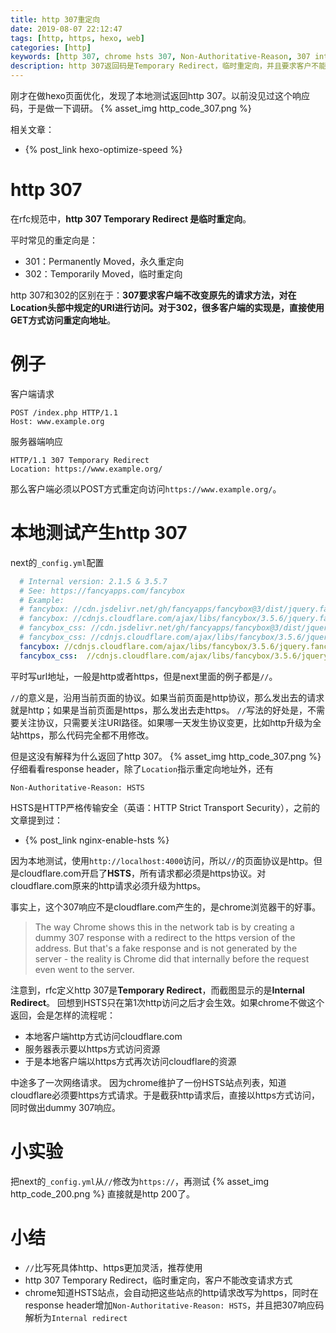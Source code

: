 ```yaml
---
title: http 307重定向
date: 2019-08-07 22:12:47
tags: [http, https, hexo, web]
categories: [http]
keywords: [http 307, chrome hsts 307, Non-Authoritative-Reason, 307 internal redirect]
description: http 307返回码是Temporary Redirect，临时重定向，并且要求客户不能改变请求方式。chrome维护HSTS列表，对于http请求访问HSTS站点，拦截后直接改写为https请求，同时增加返回“Non-Authoritative-Reason： HSTS”，并且把status code解释为“internal redirect”。
---
```


刚才在做hexo页面优化，发现了本地测试返回http 307。以前没见过这个响应码，于是做一下调研。
{% asset_img http_code_307.png %}

相关文章：
- {% post_link hexo-optimize-speed %}

# http 307

在rfc规范中，**http 307 Temporary Redirect 是临时重定向**。

平时常见的重定向是：
- 301：Permanently Moved，永久重定向
- 302：Temporarily Moved，临时重定向

http 307和302的区别在于：**307要求客户端不改变原先的请求方法，对在Location头部中规定的URI进行访问。对于302，很多客户端的实现是，直接使用GET方式访问重定向地址**。

# 例子

客户端请求
```
POST /index.php HTTP/1.1
Host: www.example.org
```
服务器端响应
```
HTTP/1.1 307 Temporary Redirect
Location: https://www.example.org/
```
那么客户端必须以POST方式重定向访问`https://www.example.org/`。

# 本地测试产生http 307

next的`_config.yml`配置
```yml
  # Internal version: 2.1.5 & 3.5.7
  # See: https://fancyapps.com/fancybox
  # Example:
  # fancybox: //cdn.jsdelivr.net/gh/fancyapps/fancybox@3/dist/jquery.fancybox.min.js
  # fancybox: //cdnjs.cloudflare.com/ajax/libs/fancybox/3.5.6/jquery.fancybox.min.js
  # fancybox_css: //cdn.jsdelivr.net/gh/fancyapps/fancybox@3/dist/jquery.fancybox.min.css
  # fancybox_css: //cdnjs.cloudflare.com/ajax/libs/fancybox/3.5.6/jquery.fancybox.min.css
  fancybox: //cdnjs.cloudflare.com/ajax/libs/fancybox/3.5.6/jquery.fancybox.min.js
  fancybox_css:  //cdnjs.cloudflare.com/ajax/libs/fancybox/3.5.6/jquery.fancybox.min.css
```
平时写url地址，一般是http或者https，但是next里面的例子都是`//`。

`//`的意义是，沿用当前页面的协议。如果当前页面是http协议，那么发出去的请求就是http；如果是当前页面是https，那么发出去走https。
`//`写法的好处是，不需要关注协议，只需要关注URI路径。如果哪一天发生协议变更，比如http升级为全站https，那么代码完全都不用修改。

但是这没有解释为什么返回了http 307。
{% asset_img http_code_307.png %}
仔细看看response header，除了`Location`指示重定向地址外，还有
```
Non-Authoritative-Reason: HSTS
```
HSTS是HTTP严格传输安全（英语：HTTP Strict Transport Security），之前的文章提到过：
- {% post_link nginx-enable-hsts %}

因为本地测试，使用`http://localhost:4000`访问，所以`//`的页面协议是http。但是cloudflare.com开启了**HSTS**，所有请求都必须是https协议。对cloudflare.com原来的http请求必须升级为https。

事实上，这个307响应不是cloudflare.com产生的，是chrome浏览器干的好事。
>The way Chrome shows this in the network tab is by creating a dummy 307 response with a redirect to the https version of the address. But that's a fake response and is not generated by the server - the reality is Chrome did that internally before the request even went to the server.

注意到，rfc定义http 307是**Temporary Redirect**，而截图显示的是**Internal Redirect**。
回想到HSTS只在第1次http访问之后才会生效。如果chrome不做这个返回，会是怎样的流程呢：
- 本地客户端http方式访问cloudflare.com
- 服务器表示要以https方式访问资源
- 于是本地客户端以https方式再次访问cloudflare的资源

中途多了一次网络请求。
因为chrome维护了一份HSTS站点列表，知道cloudflare必须要https方式请求。于是截获http请求后，直接以https方式访问，同时做出dummy 307响应。

# 小实验

把next的`_config.yml`从`//`修改为`https://`，再测试
{% asset_img http_code_200.png %}
直接就是http 200了。

# 小结

- `//`比写死具体http、https更加灵活，推荐使用
- http 307 Temporary Redirect，临时重定向，客户不能改变请求方式
- chrome知道HSTS站点，会自动把这些站点的http请求改写为https，同时在response header增加`Non-Authoritative-Reason: HSTS`，并且把307响应码解析为`Internal redirect`
